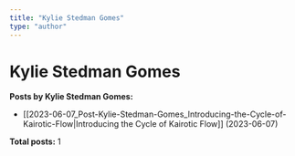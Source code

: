 ```yaml
---
title: "Kylie Stedman Gomes"
type: "author"
---
```


# Kylie Stedman Gomes

**Posts by Kylie Stedman Gomes:**

- [[2023-06-07_Post-Kylie-Stedman-Gomes_Introducing-the-Cycle-of-Kairotic-Flow|Introducing the Cycle of Kairotic Flow]] (2023-06-07)

**Total posts:** 1
